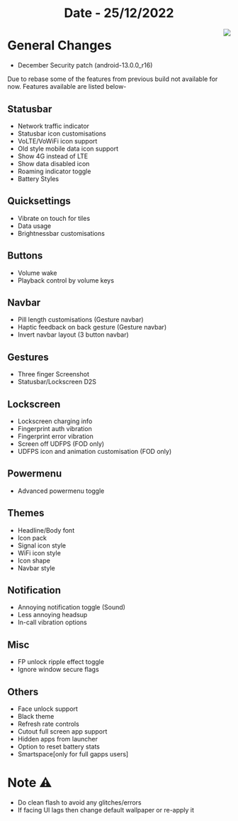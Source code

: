<h1 align="center">Date - 25/12/2022</h1>

<img src="https://user-images.githubusercontent.com/29405483/209472522-06778290-b2e3-4f39-bc6d-a20c4fa2eeae.jpg" align="right">



# General Changes
- December Security patch (android-13.0.0_r16)

Due to rebase some of the features from previous build not available for now. Features available are listed below-

## Statusbar
- Network traffic indicator
- Statusbar icon customisations
- VoLTE/VoWiFi icon support
- Old style mobile data icon support
- Show 4G instead of LTE
- Show data disabled icon
- Roaming indicator toggle
- Battery Styles

## Quicksettings
- Vibrate on touch for tiles
- Data usage
- Brightnessbar customisations

## Buttons
- Volume wake 
- Playback control by volume keys

## Navbar
- Pill length customisations (Gesture navbar)
- Haptic feedback on back gesture (Gesture navbar)
- Invert navbar layout (3 button navbar)

## Gestures
- Three finger Screenshot
- Statusbar/Lockscreen D2S

## Lockscreen
- Lockscreen charging info
- Fingerprint auth vibration
- Fingerprint error vibration
- Screen off UDFPS (FOD only)
- UDFPS icon and animation customisation (FOD only)

## Powermenu
- Advanced powermenu toggle

## Themes
- Headline/Body font
- Icon pack
- Signal icon style
- WiFi icon style
- Icon shape
- Navbar style

## Notification
- Annoying notification toggle (Sound)
- Less annoying headsup
- In-call vibration options

## Misc
- FP unlock ripple effect toggle
- Ignore window secure flags

## Others
- Face unlock support
- Black theme
- Refresh rate controls
- Cutout full screen app support
- Hidden apps from launcher
- Option to reset battery stats
- Smartspace[only for full gapps users]


# Note :warning:
- Do clean flash to avoid any glitches/errors
- If facing UI lags then change default wallpaper or re-apply it